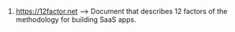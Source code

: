 1. https://12factor.net --> Document that describes 12 factors of the methodology for building SaaS apps.